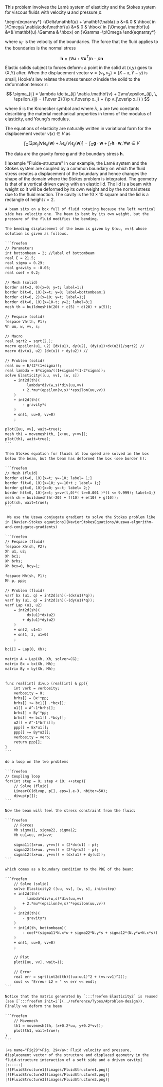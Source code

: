 This problem involves the Lamé system of elasticity and the Stokes system for viscous fluids with velocity $\mathbf{u}$ and pressure $p$:

\begin{eqnarray*}
	-\Delta\mathbf{u} + \mathbf{\nabla} p &=& 0 & \hbox{ in }\Omega\\
	\nabla\cdot\mathbf{u} &=& 0 & \hbox{ in }\Omega\\
	\mathbf{u} &=& \mathbf{u}_\Gamma & \hbox{ on }\Gamma=\p\Omega
\end{eqnarray*}

where $u_\Gamma$ is the velocity of the boundaries. The force that the fluid applies to the boundaries is the normal stress

$$
\mathbf{h} =(\nabla\mathbf{u} +\nabla\mathbf{u}^T)\mathbf{n} -p\mathbf{n}
$$

Elastic solids subject to forces deform: a point in the solid at (x,y) goes to (X,Y) after. When the displacement vector $\mathbf{v}=(v_1,v_2) = (X-x, Y-y)$ is small, Hooke's law relates the stress tensor $\sigma$ inside the solid to the deformation tensor $\epsilon$:

$$
\sigma_{ij} = \lambda \delta_{ij} \nabla.\mathbf{v} + 2\mu\epsilon_{ij},
\,
\epsilon_{ij} = {1\over 2}({\p v_i\over\p x_j} + {\p v_j\over\p x_i} )
$$

where $\delta$ is the Kronecker symbol and where $\lambda$, $\mu$ are two constants describing the material mechanical properties in terms of the modulus of elasticity, and Young's modulus.

The equations of elasticity are naturally written in variational form for the displacement vector $v(x)\in V$ as

$$
\int_\Omega \left[2\mu\epsilon_{ij}(\mathbf{v})\epsilon_{ij}(\mathbf{w})
+\lambda \epsilon_{ii}(v)\epsilon_{jj}(\mathbf{w})\right]
=\int_\Omega \mathbf{g}\cdot \mathbf{w} +\int_\Gamma \mathbf{h}\cdot \mathbf{w},%\`{u}
\forall \mathbf{w}\in V
$$

The data are the gravity force $\mathbf{g}$ and the boundary stress $\mathbf{h}$.

!!!example "Fluide-structure"
	In our example, the Lamé system and the Stokes system are coupled by a common boundary on which the fluid stress creates a displacement of the boundary and hence changes the shape of the domain where the Stokes problem is integrated. The geometry is that of a vertical driven cavity with an elastic lid. The lid is a beam with weight so it will be deformed by its own weight and by the normal stress due to the fluid reaction. The cavity is the $10 \times 10$ square and the lid is a rectangle of height $l=2$.

	A beam sits on a box full of fluid rotating because the left vertical side has velocity one. The beam is bent by its own weight, but the pressure of the fluid modifies the bending.

	The bending displacement of the beam is given by $(uu, vv)$ whose solution is given as follows.

	```freefem
	// Parameters
	int bottombeam = 2; //label of bottombeam
	real E = 21.5;
	real sigma = 0.29;
	real gravity = -0.05;
	real coef = 0.2;

	// Mesh (solid)
	border a(t=2, 0){x=0; y=t; label=1;}
	border b(t=0, 10){x=t; y=0; label=bottombeam;}
	border c(t=0, 2){x=10; y=t; label=1;}
	border d(t=0, 10){x=10-t; y=2; label=3;}
	mesh th = buildmesh(b(20) + c(5) + d(20) + a(5));

	// Fespace (solid)
	fespace Vh(th, P1);
	Vh uu, w, vv, s;

	// Macro
	real sqrt2 = sqrt(2.);
	macro epsilon(u1, u2) [dx(u1), dy(u2), (dy(u1)+dx(u2))/sqrt2] //
	macro div(u1, u2) (dx(u1) + dy(u2)) //

	// Problem (solid)
	real mu = E/(2*(1+sigma));
	real lambda = E*sigma/((1+sigma)*(1-2*sigma));
	solve Elasticity([uu, vv], [w, s])
		= int2d(th)(
			  lambda*div(w,s)*div(uu,vv)
			+ 2.*mu*(epsilon(w,s)'*epsilon(uu,vv))
		)
		+ int2d(th)(
			- gravity*s
		)
		+ on(1, uu=0, vv=0)
		;

	plot([uu, vv], wait=true);
	mesh th1 = movemesh(th, [x+uu, y+vv]);
	plot(th1, wait=true);
	```

	Then Stokes equation for fluids at low speed are solved in the box below the beam, but the beam has deformed the box (see border h):

	```freefem
	// Mesh (fluid)
	border e(t=0, 10){x=t; y=-10; label= 1;}
	border f(t=0, 10){x=10; y=-10+t ; label= 1;}
	border g(t=0, 10){x=0; y=-t; label= 2;}
	border h(t=0, 10){x=t; y=vv(t,0)*( t>=0.001 )*(t <= 9.999); label=3;}
	mesh sh = buildmesh(h(-20) + f(10) + e(10) + g(10));
	plot(sh, wait=true);
	```

	 We use the Uzawa conjugate gradient to solve the Stokes problem like in [Navier-Stokes equations](NavierStokesEquations/#uzawa-algorithm-and-conjugate-gradients)

	```freefem
	// Fespace (fluid)
	fespace Xh(sh, P2);
	Xh u1, u2;
	Xh bc1;
	Xh brhs;
	Xh bcx=0, bcy=1;

	fespace Mh(sh, P1);
	Mh p, ppp;

	// Problem (fluid)
	varf bx (u1, q) = int2d(sh)(-(dx(u1)*q));
	varf by (u1, q) = int2d(sh)(-(dy(u1)*q));
	varf Lap (u1, u2)
		= int2d(sh)(
			  dx(u1)*dx(u2)
			+ dy(u1)*dy(u2)
		)
		+ on(2, u1=1)
		+ on(1, 3, u1=0)
		;

	bc1[] = Lap(0, Xh);

	matrix A = Lap(Xh, Xh, solver=CG);
	matrix Bx = bx(Xh, Mh);
	matrix By = by(Xh, Mh);


	func real[int] divup (real[int] & pp){
		int verb = verbosity;
		verbosity = 0;
		brhs[] = Bx'*pp;
		brhs[] += bc1[] .*bcx[];
		u1[] = A^-1*brhs[];
		brhs[] = By'*pp;
		brhs[] += bc1[] .*bcy[];
		u2[] = A^-1*brhs[];
		ppp[] = Bx*u1[];
		ppp[] += By*u2[];
		verbosity = verb;
		return ppp[];
	}
	```

	do a loop on the two problems

	```freefem
	// Coupling loop
	for(int step = 0; step < 10; ++step){
		// Solve (fluid)
		LinearCG(divup, p[], eps=1.e-3, nbiter=50);
		divup(p[]);
	```

	Now the beam will feel the stress constraint from the fluid:

	```freefem
		// Forces
		Vh sigma11, sigma22, sigma12;
		Vh uu1=uu, vv1=vv;

		sigma11([x+uu, y+vv]) = (2*dx(u1) - p);
		sigma22([x+uu, y+vv]) = (2*dy(u2) - p);
		sigma12([x+uu, y+vv]) = (dx(u1) + dy(u2));
	```

	which comes as a boundary condition to the PDE of the beam:

	```freefem
		// Solve (solid)
		solve Elasticity2 ([uu, vv], [w, s], init=step)
		= int2d(th)(
			  lambda*div(w,s)*div(uu,vv)
			+ 2.*mu*(epsilon(w,s)'*epsilon(uu,vv))
		)
		+ int2d(th)(
			- gravity*s
		)
		+ int1d(th, bottombeam)(
			- coef*(sigma11*N.x*w + sigma22*N.y*s + sigma12*(N.y*w+N.x*s))
		)
		+ on(1, uu=0, vv=0)
		;

		// Plot
		plot([uu, vv], wait=1);

		// Error
		real err = sqrt(int2d(th)((uu-uu1)^2 + (vv-vv1)^2));
		cout << "Erreur L2 = " << err << endl;
	```

	Notice that the matrix generated by `:::freefem Elasticity2` is reused (see [`:::freefem init=i`](../reference/Types/#problem-design)). Finally we deform the beam

	```freefem
		// Movemesh
		th1 = movemesh(th, [x+0.2*uu, y+0.2*vv]);
		plot(th1, wait=true);
	}
	```

	|<a name="Fig29">Fig. 29</a>: Fluid velocity and pressure, displacement vector of the structure and displaced geometry in the fluid-structure interaction of a soft side and a driven cavity|
	|:----:|
	|![FluidStructure1](images/FluidStructure1.png)|
	|![FluidStructure2](images/FluidStructure2.png)|
	|![FluidStructure3](images/FluidStructure3.png)|
